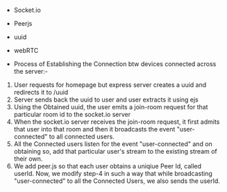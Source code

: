 - Socket.io
- Peerjs
- uuid
- webRTC

- Process of Establishing the Connection btw devices connected across the server:-

1. User requests for homepage but express server creates a uuid and redirects it to /uuid
2. Server sends back the uuid to user and user extracts it using ejs
3. Using the Obtained uuid, the user emits a join-room request for that particular room id to the socket.io server
4. When the socket.io server receives the join-room request, it first admits that user into that room and then it broadcasts the event "user-connected" to all connected users.
5. All the Connected users listen for the event "user-connected" and on obtaining so, add that particular user's stream to the existing stream of their own.
6. We add peer.js so that each user obtains a uniqiue Peer Id, called userId. Now, we modify step-4 in such a way that while broadcasting "user-connected" to all the Connected Users, we also sends the userId.
